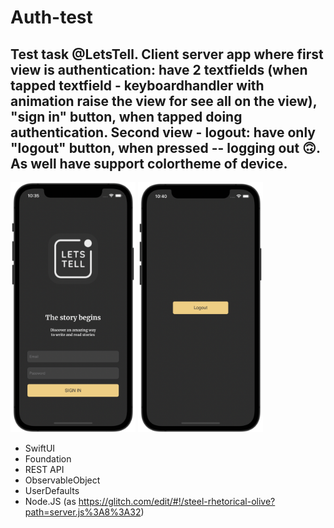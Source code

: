 # Auth-test

## Test task @LetsTell. Client server app where first view is authentication: have 2 textfields (when tapped textfield - keyboardhandler with animation raise the view for see all on the view), "sign in" button, when tapped doing authentication. Second view - logout: have only "logout" button, when pressed -- logging out 🙃. As well have support colortheme of device.

<img src="https://github.com/gruzd1sok/authtest/raw/main/images/main.png" alt="main app" width="200" height="400">
<img src="https://github.com/gruzd1sok/authtest/raw/main/images/logout.png" alt="main app" width="200" height="400"> 

- SwiftUI
- Foundation
- REST API
- ObservableObject
- UserDefaults
- Node.JS (as https://glitch.com/edit/#!/steel-rhetorical-olive?path=server.js%3A8%3A32)
